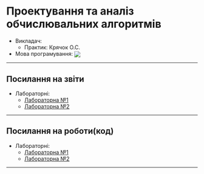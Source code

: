 <h1><b>Проектування та аналіз обчислювальних алгоритмів</b></h1>
 <p>
 <ul> 
  <li>Викладач:<ul>
    <li>Практик: Крячок О.С.</li>
    </ul> </li>
  <li>Мова програмування: <img src ="https://img.shields.io/badge/Java-%23ED8B00.svg?style=flat&logo=coffeescript&logoColor=white"  align="center"></li>

  </ul>
  </p>
  
  ---
  
  <h2>Посилання на звіти</h2>
   <p>
 <ul> 
  <li>Лабораторні:<ul>
    <li><a href="https://github.com/karkuh/KPI_works/blob/master/3_sem/design_and_analysis_of_computational_algorithms/Reports/lab1/%D0%9B%D0%B0%D0%B1%D0%BE%D1%80%D0%B0%D1%82%D0%BE%D1%80%D0%BD%D0%B0%20%D1%80%D0%BE%D0%B1%D0%BE%D1%82%D0%B0%20%E2%84%961.docx">Лабораторна №1</a></li>
       <li><a href="https://github.com/karkuh/KPI_works/blob/master/3_sem/design_and_analysis_of_computational_algorithms/Reports/lab2/%D0%9B%D0%B0%D0%B1%D0%BE%D1%80%D0%B0%D1%82%D0%BE%D1%80%D0%BD%D0%B0%20%D1%80%D0%BE%D0%B1%D0%BE%D1%82%D0%B0%20%E2%84%962.docx">Лабораторна №2</a></li>
   </ul> </li>
   

  </ul>
  </p>
  
  ---
  
  <h2>Посилання на роботи(код)</h2>
   <p>
 <ul> 
  <li>Лабораторні:<ul>
    <li><a href="https://github.com/karkuh/KPI_works/tree/master/3_sem/design_and_analysis_of_computational_algorithms/Works/lab1">Лабораторна №1</a></li>
    <li><a href="https://github.com/karkuh/KPI_works/tree/master/3_sem/design_and_analysis_of_computational_algorithms/Works/lab2">Лабораторна №2</a></li>
    </ul> </li>
   
  </ul>
  </p>
  
  ---
